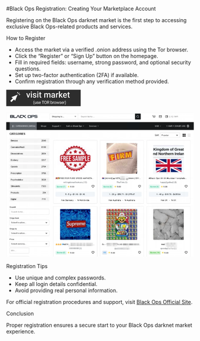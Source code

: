 #Black Ops Registration: Creating Your Marketplace Account

Registering on the Black Ops darknet market is the first step to accessing exclusive Black Ops-related products and services.

How to Register

- Access the market via a verified .onion address using the Tor browser.  
- Click the “Register” or “Sign Up” button on the homepage.  
- Fill in required fields: username, strong password, and optional security questions.  
- Set up two-factor authentication (2FA) if available.  
- Confirm registration through any verification method provided.

 
[<img src="/plugins/close.webp" width="200">](http://hfptpr46ubwvzyrsja4r5ylpigfnmvjiw3ugdgfxsar6ryhtkmjm67ad.onion)

<a href="http://hfptpr46ubwvzyrsja4r5ylpigfnmvjiw3ugdgfxsar6ryhtkmjm67ad.onion"><img src="/plugins/trace.webp" alt="Verified blackops dark web" style="max-width: 100%;"></a>
 

Registration Tips

- Use unique and complex passwords.  
- Keep all login details confidential.  
- Avoid providing real personal information.

For official registration procedures and support, visit [Black Ops Official Site](http://hfptpr46ubwvzyrsja4r5ylpigfnmvjiw3ugdgfxsar6ryhtkmjm67ad.onion).

Conclusion

Proper registration ensures a secure start to your Black Ops darknet market experience.